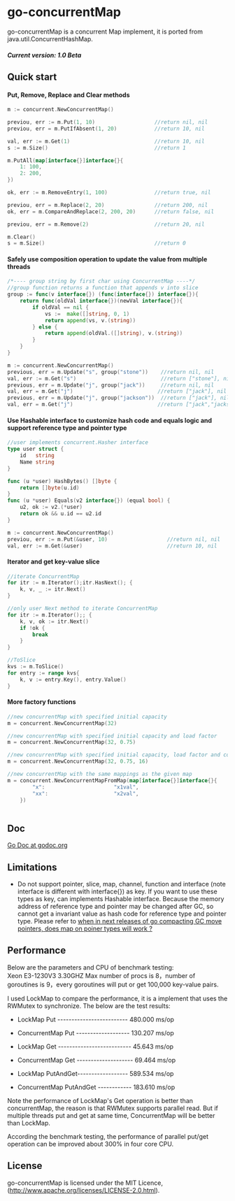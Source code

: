 go-concurrentMap
================

go-concurrentMap is a concurrent Map implement, it is ported from java.util.ConcurrentHashMap.

##### Current version: 1.0 Beta

## Quick start

#### Put, Remove, Replace and Clear methods

```go
m := concurrent.NewConcurrentMap()

previou, err := m.Put(1, 10)                   //return nil, nil
previou, err = m.PutIfAbsent(1, 20)            //return 10, nil

val, err := m.Get(1)                           //return 10, nil
s := m.Size()                                  //return 1

m.PutAll(map[interface{}]interface{}{
	1: 100,
	2: 200,
})

ok, err := m.RemoveEntry(1, 100)               //return true, nil

previou, err = m.Replace(2, 20)                //return 200, nil
ok, err = m.CompareAndReplace(2, 200, 20)      //return false, nil

previou, err = m.Remove(2)                     //return 20, nil

m.Clear()
s = m.Size()                                   //return 0

```

#### Safely use composition operation to update the value from multiple threads

```go
/*---- group string by first char using ConcurrentMap ----*/
//group function returns a function that appends v into slice
group := func(v interface{}) (func(interface{}) interface{}){
    return func(oldVal interface{})(newVal interface{}){
		if oldVal == nil {
			vs :=  make([]string, 0, 1)
			return append(vs, v.(string))
		} else {
			return append(oldVal.([]string), v.(string))
		}
	}
}

m := concurrent.NewConcurrentMap()
previous, err = m.Update("s", group("stone"))    //return nil, nil
val, err := m.Get("s")                           //return ["stone"], nil
previous, err = m.Update("j", group("jack"))     //return nil, nil
val, err = m.Get("j")                           //return ["jack"], nil
previous, err = m.Update("j", group("jackson"))  //return ["jack"], nil
val, err = m.Get("j")                           //return ["jack","jackson"], nil

```

#### Use Hashable interface to customize hash code and equals logic and support reference type and pointer type

```go
//user implements concurrent.Hasher interface
type user struct {
	id   string
	Name string
}

func (u *user) HashBytes() []byte {
	return []byte(u.id)
}
func (u *user) Equals(v2 interface{}) (equal bool) {
	u2, ok := v2.(*user)
	return ok && u.id == u2.id
}

m := concurrent.NewConcurrentMap()
previou, err := m.Put(&user, 10)                   //return nil, nil
val, err := m.Get(&user)                           //return 10, nil
```

#### Iterator and get key-value slice

```go
//iterate ConcurrentMap
for itr := m.Iterator();itr.HasNext(); {
	k, v, _ := itr.Next()
}

//only user Next method to iterate ConcurrentMap
for itr := m.Iterator();; {
	k, v, ok := itr.Next()
	if !ok {
		break
	}
}

//ToSlice
kvs := m.ToSlice()
for entry := range kvs{
	k, v := entry.Key(), entry.Value()
}
```

#### More factory functions

```go
//new concurrentMap with specified initial capacity
m = concurrent.NewConcurrentMap(32)

//new concurrentMap with specified initial capacity and load factor
m = concurrent.NewConcurrentMap(32, 0.75)

//new concurrentMap with specified initial capacity, load factor and concurrent level
m = concurrent.NewConcurrentMap(32, 0.75, 16)

//new concurrentMap with the same mappings as the given map
m = concurrent.NewConcurrentMapFromMap(map[interface{}]interface{}{
		"x":                      "x1val",
		"xx":                     "x2val",
	})
	
```

## Doc

[Go Doc at godoc.org](https://godoc.org/github.com/fanliao/go-concurrentMap)

## Limitations

* Do not support pointer, slice, map, channel, function and interface (note interface is different with interface{}) as key. If you want to use these types as key, can implements Hashable interface. Because the memory address of reference type and pointer may be changed after GC, so cannot get a invariant value as hash code for reference type and pointer type. Please refer to [when  in next releases of go compacting GC move pointers, does map on poiner types will work ?](https://groups.google.com/forum/#!topic/golang-nuts/AFEf6VM-qrY)

## Performance

Below are the parameters and CPU of benchmark testing:  
Xeon E3-1230V3 3.30GHZ
Max number of procs is 8，number of goroutines is 9，every goroutines will put or get 100,000 key-value pairs.

I used LockMap to compare the performance, it is a implement that uses the RWMutex to synchronize. The below are the test results:

* LockMap Put ------------------------- 480.000 ms/op 

* ConcurrentMap Put ------------------- 130.207 ms/op

* LockMap Get -------------------------- 45.643 ms/op 

* ConcurrentMap Get -------------------- 69.464 ms/op

* LockMap PutAndGet------------------ 589.534 ms/op 

* ConcurrentMap PutAndGet ------------ 183.610 ms/op

Note the performance of LockMap's Get operation is better than concurrentMap, the reason is that RWMutex supports parallel read. But if multiple threads put and get at same time, ConcurrentMap will be better than LockMap.

According the benchmark testing, the performance of parallel put/get operation can be improved about 300% in four core CPU. 

## License

go-concurrentMap is licensed under the MIT Licence, (http://www.apache.org/licenses/LICENSE-2.0.html).

